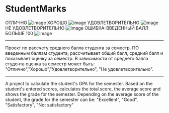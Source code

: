 # StudentMarks
ОТЛИЧНО
![image](https://github.com/makenovaarzygul/StudentMarks/assets/111987442/cf24fe78-ea4c-4ab7-8708-ec16ba13362e)
ХОРОШО
![image](https://github.com/makenovaarzygul/StudentMarks/assets/111987442/fd6652d1-9168-4160-9b3b-40af11b48e9f)
УДОВЛЕТВОРИТЕЛЬНО
![image](https://github.com/makenovaarzygul/StudentMarks/assets/111987442/c3e63279-b541-4a80-a006-aa74c4fb259a)
НЕ УДОВЛЕТВОРИТЕЛЬНО
![image](https://github.com/makenovaarzygul/StudentMarks/assets/111987442/2c109520-c866-442e-b529-7d1915b310d7)
ОШИБКА-ВВЕДЕННЫЙ БАЛЛ БОЛЬШЕ 100
![image](https://github.com/makenovaarzygul/StudentMarks/assets/111987442/c5ba29b2-dd75-4952-9856-a2eae1958805)

_______________________________________________________________________________________________________________________________________
Проект по рассчету среднего балла студента за семестр. 
ПО введенным баллам студента, рассчитывает общий балл, средний балл и показывает оценку за  семестр. 
В зависимости от среднего балла студента оценка за семестр может быть: "Отлично","Хорошо","Удовлетворительно",
"Не удовлетворительно". 
________________________________________________________________________________________________________________________________________
A project to calculate the student's GPA for the semester.
Based on the student's entered scores, calculates the total score, the average score and shows the grade for the semester.
Depending on the average score of the student, the grade for the semester can be: "Excellent", "Good", "Satisfactory", "Not satisfactory"
